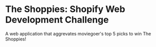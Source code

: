 # The Shoppies: Shopify Web Development Challenge

A web application that aggrevates moviegoer's top 5 picks to win The Shoppies!
